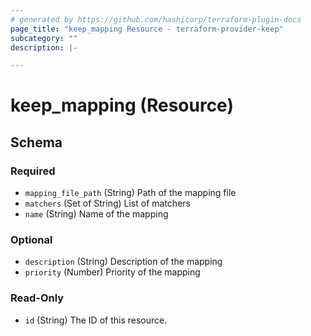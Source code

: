 ```yaml
---
# generated by https://github.com/hashicorp/terraform-plugin-docs
page_title: "keep_mapping Resource - terraform-provider-keep"
subcategory: ""
description: |-

---
```


# keep_mapping (Resource)





<!-- schema generated by tfplugindocs -->
## Schema

### Required

- `mapping_file_path` (String) Path of the mapping file
- `matchers` (Set of String) List of matchers
- `name` (String) Name of the mapping

### Optional

- `description` (String) Description of the mapping
- `priority` (Number) Priority of the mapping

### Read-Only

- `id` (String) The ID of this resource.
